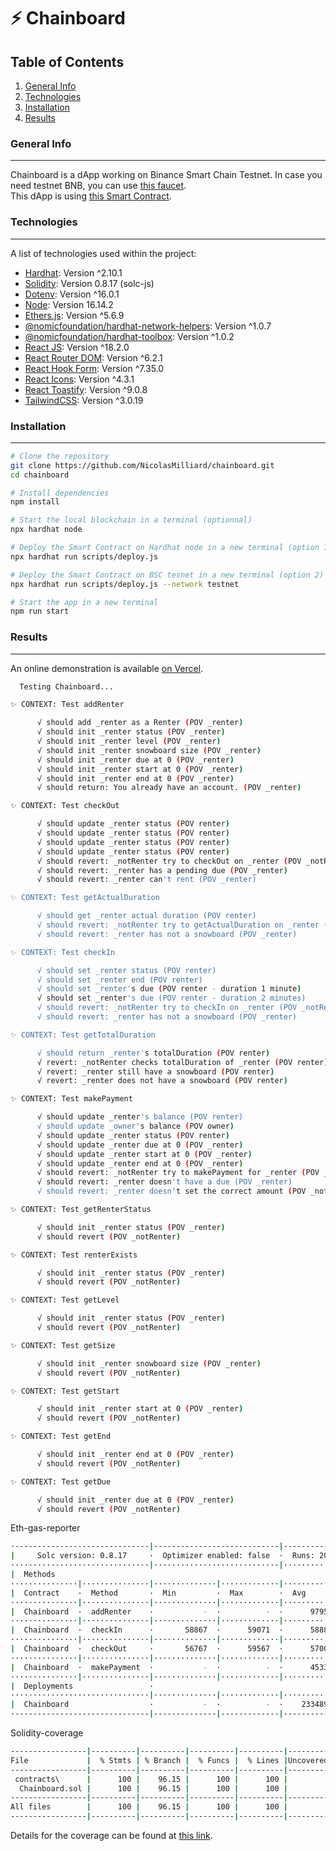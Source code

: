 # ⚡️ Chainboard

## Table of Contents

1. [General Info](#general-info)
2. [Technologies](#technologies)
3. [Installation](#installation)
4. [Results](#results)

<a name="general-info"></a>

### General Info

---

Chainboard is a dApp working on Binance Smart Chain Testnet. In case you need testnet BNB, you can use
[this faucet](https://testnet.bnbchain.org/faucet-smart).\
This dApp is using [this Smart Contract](https://github.com/NicolasMilliard/chainboard/blob/main/contracts/Chainboard.sol).

<a name="technologies"></a>

### Technologies

---

A list of technologies used within the project:

- [Hardhat](https://hardhat.org/): Version ^2.10.1
- [Solidity](https://github.com/ethereum/solc-js): Version 0.8.17 (solc-js)
- [Dotenv](https://github.com/motdotla/dotenv): Version ^16.0.1
- [Node](https://nodejs.org/en/): Version 16.14.2
- [Ethers.js](https://docs.ethers.org/ethers.js/v3.0/html/): Version ^5.6.9
- [@nomicfoundation/hardhat-network-helpers](https://github.com/NomicFoundation/hardhat): Version ^1.0.7
- [@nomicfoundation/hardhat-toolbox](https://github.com/NomicFoundation/hardhat): Version ^1.0.2
- [React JS](https://fr.reactjs.org/): Version ^18.2.0
- [React Router DOM](https://github.com/remix-run/react-router/tree/main/packages/react-router-dom): Version ^6.2.1
- [React Hook Form](https://github.com/react-hook-form/react-hook-form): Version ^7.35.0
- [React Icons](https://react-icons.github.io/react-icons/): Version ^4.3.1
- [React Toastify](https://github.com/fkhadra/react-toastify): Version ^9.0.8
- [TailwindCSS](https://tailwindcss.com/): Version ^3.0.19

<a name="installation"></a>

### Installation

---

```sh
# Clone the repository
git clone https://github.com/NicolasMilliard/chainboard.git
cd chainboard

# Install dependencies
npm install

# Start the local blockchain in a terminal (optionnal)
npx hardhat node

# Deploy the Smart Contract on Hardhat node in a new terminal (option 1)
npx hardhat run scripts/deploy.js

# Deploy the Smart Contract on BSC tesnet in a new terminal (option 2)
npx hardhat run scripts/deploy.js --network testnet

# Start the app in a new terminal
npm run start
```

<a name="results"></a>

### Results

---

An online demonstration is available [on Vercel](https://chainboard.vercel.app/).

```sh
  Testing Chainboard...

✨ CONTEXT: Test addRenter

      √ should add _renter as a Renter (POV _renter)
      √ should init _renter status (POV _renter)
      √ should init _renter level (POV _renter)
      √ should init _renter snowboard size (POV _renter)
      √ should init _renter due at 0 (POV _renter)
      √ should init _renter start at 0 (POV _renter)
      √ should init _renter end at 0 (POV _renter)
      √ should return: You already have an account. (POV _renter)

✨ CONTEXT: Test checkOut

      √ should update _renter status (POV renter)
      √ should update _renter status (POV renter)
      √ should update _renter status (POV renter)
      √ should update _renter status (POV renter)
      √ should revert: _notRenter try to checkOut on _renter (POV _notRenter)
      √ should revert: _renter has a pending due (POV _renter)
      √ should revert: _renter can't rent (POV _renter)

✨ CONTEXT: Test getActualDuration

      √ should get _renter actual duration (POV renter)
      √ should revert: _notRenter try to getActualDuration on _renter (POV _notRenter)
      √ should revert: _renter has not a snowboard (POV _renter)

✨ CONTEXT: Test checkIn

      √ should set _renter status (POV renter)
      √ should set _renter end (POV renter)
      √ should set _renter's due (POV renter - duration 1 minute)
      √ should set _renter's due (POV renter - duration 2 minutes)
      √ should revert: _notRenter try to checkIn on _renter (POV _notRenter)
      √ should revert: _renter has not a snowboard (POV _renter)

✨ CONTEXT: Test getTotalDuration

      √ should return _renter's totalDuration (POV renter)
      √ revert: _notRenter checks totalDuration of _renter (POV renter)
      √ revert: _renter still have a snowboard (POV renter)
      √ revert: _renter does not have a snowboard (POV renter)

✨ CONTEXT: Test makePayment

      √ should update _renter's balance (POV renter)
      √ should update _owner's balance (POV owner)
      √ should update _renter status (POV renter)
      √ should update _renter due at 0 (POV _renter)
      √ should update _renter start at 0 (POV _renter)
      √ should update _renter end at 0 (POV _renter)
      √ should revert: _notRenter try to makePayment for _renter (POV _notRenter)
      √ should revert: _renter doesn't have a due (POV _renter)
      √ should revert: _renter doesn't set the correct amount (POV _notRenter)

✨ CONTEXT: Test getRenterStatus

      √ should init _renter status (POV _renter)
      √ should revert (POV _notRenter)

✨ CONTEXT: Test renterExists

      √ should init _renter status (POV _renter)
      √ should revert (POV _notRenter)

✨ CONTEXT: Test getLevel

      √ should init _renter status (POV _renter)
      √ should revert (POV _notRenter)

✨ CONTEXT: Test getSize

      √ should init _renter snowboard size (POV _renter)
      √ should revert (POV _notRenter)

✨ CONTEXT: Test getStart

      √ should init _renter start at 0 (POV _renter)
      √ should revert (POV _notRenter)

✨ CONTEXT: Test getEnd

      √ should init _renter end at 0 (POV _renter)
      √ should revert (POV _notRenter)

✨ CONTEXT: Test getDue

      √ should init _renter due at 0 (POV _renter)
      √ should revert (POV _notRenter)
```

Eth-gas-reporter

```sh
·------------------------------|----------------------------|-------------|-----------------------------·
|     Solc version: 0.8.17     ·  Optimizer enabled: false  ·  Runs: 200  ·  Block limit: 30000000 gas  │
·······························|····························|·············|······························
|  Methods                                                                                              │
···············|···············|··············|·············|·············|···············|··············
|  Contract    ·  Method       ·  Min         ·  Max        ·  Avg        ·  # calls      ·  usd (avg)  │
···············|···············|··············|·············|·············|···············|··············
|  Chainboard  ·  addRenter    ·           -  ·          -  ·      97953  ·           51  ·          -  │
···············|···············|··············|·············|·············|···············|··············
|  Chainboard  ·  checkIn      ·       58867  ·      59071  ·      58882  ·           14  ·          -  │
···············|···············|··············|·············|·············|···············|··············
|  Chainboard  ·  checkOut     ·       56767  ·      59567  ·      57009  ·           23  ·          -  │
···············|···············|··············|·············|·············|···············|··············
|  Chainboard  ·  makePayment  ·           -  ·          -  ·      45339  ·            6  ·          -  │
···············|···············|··············|·············|·············|···············|··············
|  Deployments                 ·                                          ·  % of limit   ·             │
·······························|··············|·············|·············|···············|··············
|  Chainboard                  ·           -  ·          -  ·    2334890  ·        7.8 %  ·          -  │
·------------------------------|--------------|-------------|-------------|---------------|-------------·
```

Solidity-coverage

```sh
-----------------|----------|----------|----------|----------|----------------|
File             |  % Stmts | % Branch |  % Funcs |  % Lines |Uncovered Lines |
-----------------|----------|----------|----------|----------|----------------|
 contracts\      |      100 |    96.15 |      100 |      100 |                |
  Chainboard.sol |      100 |    96.15 |      100 |      100 |                |
-----------------|----------|----------|----------|----------|----------------|
All files        |      100 |    96.15 |      100 |      100 |                |
-----------------|----------|----------|----------|----------|----------------|
```

Details for the coverage can be found at [this link](#).
